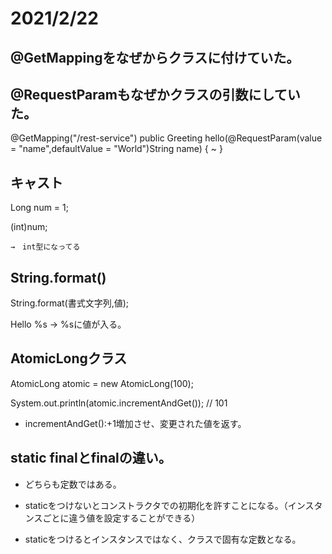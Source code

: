 # 2021/2/22

## @GetMappingをなぜからクラスに付けていた。

## @RequestParamもなぜかクラスの引数にしていた。

@GetMapping("/rest-service")
public Greeting hello(@RequestParam(value = "name",defaultValue = "World")String name) {
    ~
}

## キャスト

Long num = 1;

(int)num;

    →　int型になってる

## String.format()

String.format(書式文字列,値);

Hello %s → %sに値が入る。

## AtomicLongクラス

AtomicLong atomic = new AtomicLong(100);

System.out.println(atomic.incrementAndGet());
// 101

* incrementAndGet():+1増加させ、変更された値を返す。

## static finalとfinalの違い。

* どちらも定数ではある。

* staticをつけないとコンストラクタでの初期化を許すことになる。（インスタンスごとに違う値を設定することができる）

* staticをつけるとインスタンスではなく、クラスで固有な定数となる。